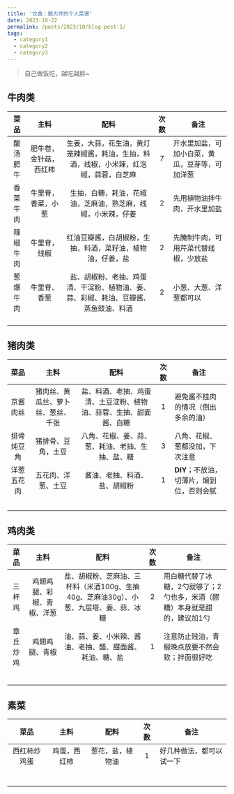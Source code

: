 ```yaml
---
title: '饮食：毅大师的个人菜谱'
date: 2023-10-22
permalink: /posts/2023/10/blog-post-1/
tags:
  - category1
  - category2
  - category3
---
```


> 自己做饭吃，越吃越胖~

## 牛肉类

| 菜品   | 主料          | 配料                                          | 次数  | 备注                      |
|:----:|:-----------:|:-------------------------------------------:|:---:| ----------------------- |
| 酸汤肥牛 | 肥牛卷，金针菇，西红柿 | 生姜，大蒜，花生油，黄灯笼辣椒酱，耗油，生抽，料酒，线椒，小米辣，红泡椒，蒜蓉，白芝麻 | 7   | 开水里加盐，可加小白菜，黄瓜，豆芽等，可加洋葱 |
| 香菜牛肉 | 牛里脊，香菜，小葱   | 生抽，白糖，耗油，花椒油，芝麻油，熟芝麻，线椒，小米辣，仔姜              | 2   | 先用植物油拌牛肉，开水里加盐          |
| 辣椒牛肉 | 牛里脊，线椒      | 红油豆瓣酱，白胡椒粉，生抽，料酒，菜籽油，植物油，仔姜，盐               | 2   | 先腌制牛肉，可用芹菜代替线椒，少放盐      |
| 葱爆牛肉 | 牛里脊、香葱      | 盐、胡椒粉、老抽、鸡蛋清、干淀粉、植物油、姜、蒜、彩椒、耗油、豆瓣酱、蒸鱼豉油、料酒  | 2   | 小葱、大葱、洋葱都可以             |
|      |             |                                             |     |                         |
|      |             |                                             |     |                         |
|      |             |                                             |     |                         |
|      |             |                                             |     |                         |

## 猪肉类

| 菜品    | 主料                | 配料                                | 次数  | 备注                       |
|:-----:|:-----------------:|:---------------------------------:|:---:| ------------------------ |
| 京酱肉丝  | 猪肉丝、黄瓜丝、萝卜丝、葱丝、千张 | 盐、料酒、老抽、鸡蛋清、土豆淀粉、植物油、蒜蓉、生抽、甜面酱、白糖 | 1   | 避免酱不挂肉的情况（倒出多余的油）        |
| 排骨炖豆角 | 猪排骨、豆角，土豆         | 八角、花椒、姜、蒜、葱、耗油、老抽、生抽、盐、糖          | 3   | 八角、花椒、葱都没加，下次注意          |
| 洋葱五花肉 | 五花肉、洋葱、土豆         | 酱油、老抽、料酒、盐、胡椒粉                    | 1   | **DIY**；不放油，切薄片，煸到位，否则会腻 |
|       |                   |                                   |     |                          |
|       |                   |                                   |     |                          |
|       |                   |                                   |     |                          |
|       |                   |                                   |     |                          |
|       |                   |                                   |     |                          |

## 鸡肉类

| 菜品   | 主料            | 配料                                               | 次数  | 备注                                     |
|:----:|:-------------:|:------------------------------------------------:|:---:| -------------------------------------- |
| 三杯鸡  | 鸡翅鸡腿、彩椒、青椒、洋葱 | 盐、胡椒粉、芝麻油、三杯料（米酒100g、生抽40g、芝麻油30g）、小葱、九层塔、姜、蒜、冰糖 | 2   | 用白糖代替了冰糖，2勺就够了；2勺也多，米酒（醪糟）本身就是甜的，建议加1勺 |
| 章丘炒鸡 | 鸡翅鸡腿、青椒       | 油、蒜、姜、小米辣、酱油、老抽、醋、甜面酱、耗油、糖、盐                     | 1   | 注意防止贱油，青椒晚点放要不然会软；拌面很好吃                |
|      |               |                                                  |     |                                        |
|      |               |                                                  |     |                                        |
|      |               |                                                  |     |                                        |
|      |               |                                                  |     |                                        |
|      |               |                                                  |     |                                        |
|      |               |                                                  |     |                                        |

## 素菜

| 菜品     | 主料     | 配料       | 次数  | 备注           |
|:------:|:------:|:--------:|:---:| ------------ |
| 西红柿炒鸡蛋 | 鸡蛋，西红柿 | 葱花，盐，植物油 | 1   | 好几种做法，都可以试一下 |
|        |        |          |     |              |
|        |        |          |     |              |
|        |        |          |     |              |
|        |        |          |     |              |
|        |        |          |     |              |
|        |        |          |     |              |
|        |        |          |     |              |
